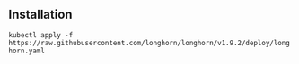 ## Installation

```kubectl apply -f https://raw.githubusercontent.com/longhorn/longhorn/v1.9.2/deploy/longhorn.yaml```